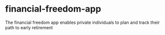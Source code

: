 # financial-freedom-app
The financial freedom app enables private individuals to plan and track their path to early retirement
